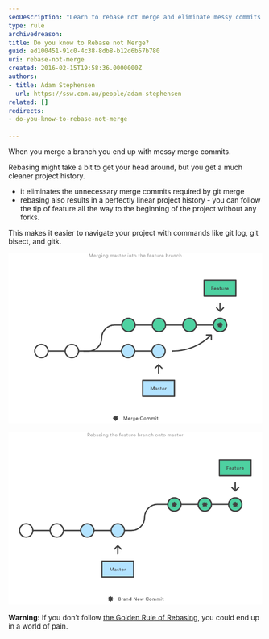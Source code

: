 ```yaml
---
seoDescription: "Learn to rebase not merge and eliminate messy commits for a cleaner project history."
type: rule
archivedreason: 
title: Do you know to Rebase not Merge?
guid: ed100451-91c0-4c38-8db8-b12d6b57b780
uri: rebase-not-merge
created: 2016-02-15T19:58:36.0000000Z
authors:
- title: Adam Stephensen
  url: https://ssw.com.au/people/adam-stephensen
related: []
redirects:
- do-you-know-to-rebase-not-merge

---
```


When you merge a branch you end up with messy merge commits.

Rebasing might take a bit to get your head around, but you get a much cleaner project history.

<!--endintro-->

* it eliminates the unnecessary merge commits required by git merge
* rebasing also results in a perfectly linear project history - you can follow the tip of feature all the way to the beginning of the project without any forks.


This makes it easier to navigate your project with commands like git log, git bisect, and gitk.

![Figure: When merging: a messy merge commit is created any time you need to incorporate upstream changes from the master branch](rebase1.png)  
 
![Figure: Git Rebase moves your new commits to the end of the master branch. This ensure that you don't end up with messy merge commits and you have a clean linear project history](rebase2.png)  

**Warning:** If you don’t follow [the Golden Rule of Rebasing](/the-golden-rule-of-rebasing), you could end up in a world of pain.
